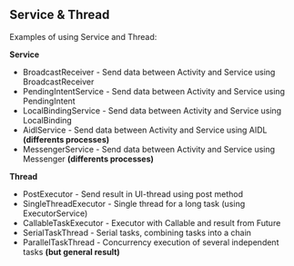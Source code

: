 ## Service & Thread

Examples of using Service and Thread:

**Service**
- BroadcastReceiver - Send data between Activity and Service using BroadcastReceiver
- PendingIntentService - Send data between Activity and Service using PendingIntent
- LocalBindingService - Send data between Activity and Service using LocalBinding
- AidlService - Send data between Activity and Service using AIDL **(differents processes)**
- MessengerService - Send data between Activity and Service using Messenger **(differents processes)**

**Thread**
- PostExecutor - Send result in UI-thread using post method
- SingleThreadExecutor - Single thread for a long task (using ExecutorService)
- CallableTaskExecutor - Executor with Callable and result from Future
- SerialTaskThread - Serial tasks, combining tasks into a chain
- ParallelTaskThread - Concurrency execution of several independent tasks **(but general result)**

